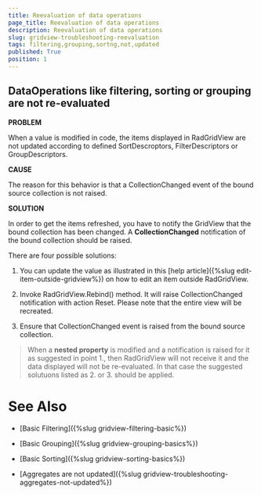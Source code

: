 ```yaml
---
title: Reevaluation of data operations
page_title: Reevaluation of data operations
description: Reevaluation of data operations
slug: gridview-troubleshooting-reevaluation
tags: filtering,grouping,sortng,not,updated
published: True
position: 1
---
```


## DataOperations like filtering, sorting or grouping are not re-evaluated

__PROBLEM__

When a value is modified in code, the items displayed in RadGridView are not updated according to defined SortDescroptors, FilterDescriptors or GroupDescriptors.

__CAUSE__

The reason for this behavior is that a CollectionChanged event of the bound source collection is not raised. 

__SOLUTION__

In order to get the items refreshed, you have to notify the GridView that the bound collection has been changed. A __CollectionChanged__ notification of the bound collection should be raised.

There are four possible solutions:

1. You can update the value as illustrated in this [help article]({%slug edit-item-outside-gridview%}) on how to edit an item outside RadGridView.

1. Invoke RadGridView.Rebind() method. It will raise CollectionChanged notification with action Reset. Please note that the entire view will be recreated.

1. Ensure that CollectionChanged event is raised from the bound source collection.

>When a __nested property__ is modified and a notification is raised for it as suggested in point 1., then RadGridView will not receive it and the data displayed will not be re-evaluated. In that case the suggested solutuons listed as 2. or 3. should be applied.

# See Also
* [Basic Filtering]({%slug gridview-filtering-basic%})

* [Basic Grouping]({%slug gridview-grouping-basics%})

* [Basic Sorting]({%slug gridview-sorting-basics%})

* [Aggregates are not updated]({%slug gridview-troubleshooting-aggregates-not-updated%})

